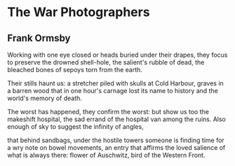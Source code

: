 # The War Photographers
## Frank Ormsby
Working with one eye closed or heads buried
under their drapes, they focus to preserve
the drowned shell-hole, the salient's rubble of dead,
the bleached bones of sepoys torn from the earth.

Their stills haunt us: a stretcher piled with skulls
at Cold Harbour, graves in a barren wood
that in one hour's carnage lost its name
to history and the world's memory of death.

The worst has happened, they confirm the worst:
but show us too the makeshift hospital,
the sad errand of the hospital van
among the ruins. Also enough of sky
to suggest the infinity of angles,

that behind sandbags, under the hostile towers
someone is finding time for a wry note
on bowel movements, an entry that affirms
the loved salience of what is always there:
flower of Auschwitz, bird of the Western Front.